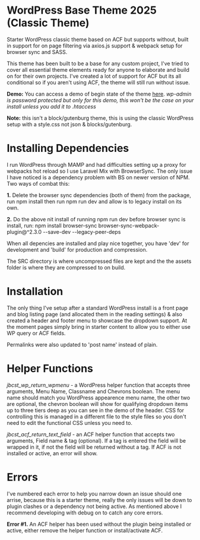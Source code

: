 # WordPress Base Theme 2025 (Classic Theme) 
Starter WordPress classic theme based on ACF but supports without, built in support for on page filtering via axios.js support &amp; webpack setup for browser sync and SASS. 

This theme has been built to be a base for any custom project, I've tried to cover all essential theme elements ready for anyone to elaborate and build on for their own projects. I've created a lot of support for ACF but its all conditional so if you aren't using ACF, the theme will still run without issue.

**Demo:** You can access a demo of begin state of the theme [here](http://basetheme.jbdev.co.uk). _wp-admin is password protected but only for this demo, this won't be the case on your install unless you add it to .htaccess_

**Note:** this isn't a block/gutenburg theme, this is using the classic WordPress setup with a style.css not json & blocks/gutenburg.

# Installing Dependencies 
I run WordPress through MAMP and had difficulties setting up a proxy for webpacks hot reload so I use Laravel Mix with BrowserSync. The only issue I have noticed is a dependency problem with BS on newer version of NPM. Two ways of combat this: 

**1.** Delete the browser sync dependencies (both of them) from the package, run npm install then run npm run dev and allow is to legacy install on its own.

**2.** Do the above nit install of running npm run dev before browser sync is install, run: 
npm install browser-sync browser-sync-webpack-plugin@^2.3.0 --save-dev --legacy-peer-deps

When all depencies are installed and play nice together, you have 'dev' for development and 'build' for production and compression. 

The SRC directory is where uncompressed files are kept and the the assets folder is where they are compressed to on build.

# Installation
The only thing I've setup after a standard WordPress install is a front page and blog listing page (and allocated them in the reading settings) & also created a header and footer menu to showcase the dropdown support. At the moment pages simply bring in starter content to allow you to either use WP query or ACF fields.

Permalinks were also updated to 'post name' instead of plain.

# Helper Functions 
_jbcst_wp_return_wpmenu_ - a WordPress helper function that accepts three arguments, Menu Name, Classname and Chevrons boolean. The menu name should match you WordPress appearence menu name, the other two are optional, the chevron boolean will show for qualifying dropdown items up to three tiers deep as you can see in the demo of the header. CSS for controlling this is managed in a different file to the style files so you don't need to edit the functional CSS unless you need to. 

_jbcst_acf_return_text_field_ - an ACF helper function that accepts two arguments, Field name & tag (optional). If a tag is entered the field will be wrapped in it, if not the field will be returned without a tag. If ACF is not installed or active, an error will show.

# Errors 
I've numbered each error to help you narrow down an issue should one arrise, because this is a starter theme, really the only issues will be down to plugin clashes or a dependency not being active. As mentioned above I recommend developing with debug on to catch any core errors. 

**Error #1.** An ACF helper has been used without the plugin being installed or active, either remove the helper function or install/activate ACF.